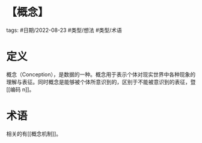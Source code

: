 # 【概念】

tags: #日期/2022-08-23 #类型/想法 #类型/术语 



# 定义

概念（Conception），是数据的一种。概念用于表示个体对现实世界中各种现象的理解与表征。同时概念是能够被个体所意识到的，区别于不能被意识到的表征，暨[[编码 n]]。



# 术语

相关的有[[概念机制]]。

